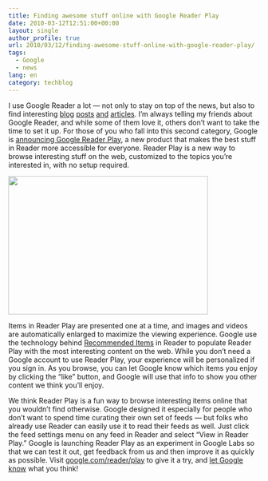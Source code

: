 ```yaml
---
title: Finding awesome stuff online with Google Reader Play
date: 2010-03-12T12:51:00+00:00
layout: single
author_profile: true
url: 2010/03/12/finding-awesome-stuff-online-with-google-reader-play/
tags:
  - Google
  - news
lang: en
category: techblog
---
```

I use Google Reader a lot — not only to stay on top of the news, but also to find interesting <a href="http://www.booooooom.com/2010/03/03/balloon-sculptures-by-artist-hans-hemmert/" target="_blank">blog</a> <a href="http://www.coolest-gadgets.com/20100308/jetpack/" target="_blank">posts</a> <a href="http://www.unplggd.com/unplggd/final-frame/final-frame-the-dreaded-404-error-110067?utm_source=feedburner&#038;utm_medium=feed&#038;utm_campaign=Feed:+apartmenttherapy/unplggd+%28Unplggd%29&#038;utm_content=Google+Reader" target="_blank">and</a> <a href="http://blog.makezine.com/archive/2010/02/fire_breathing_snowman_is_standing.html" target="_blank">articles</a>. I’m always telling my friends about Google Reader, and while some of them love it, others don’t want to take the time to set it up. For those of you who fall into this second category, Google is [announcing Google Reader Play](http://googlereader.blogspot.com/2010/03/and-now-for-something-completely.html), a new product that makes the best stuff in Reader more accessible for everyone. Reader Play is a new way to browse interesting stuff on the web, customized to the topics you’re interested in, with no setup required.

<div>
  <a href="http://1.bp.blogspot.com/_vaUVXcmC3OI/S5ov7wmVdJI/AAAAAAAABQg/WabXjVotsq8/s1600-h/play-video.png" imageanchor="1"><img border="0" height="277" src="http://1.bp.blogspot.com/_vaUVXcmC3OI/S5ov7wmVdJI/AAAAAAAABQg/WabXjVotsq8/s400/play-video.png" width="400" /></a>
</div>

Items in Reader Play are presented one at a time, and images and videos are automatically enlarged to maximize the viewing experience. Google use the technology behind [Recommended Items](http://www.google.com/support/reader/bin/answer.py?hl=en&answer=164681) in Reader to populate Reader Play with the most interesting content on the web. While you don’t need a Google account to use Reader Play, your experience will be personalized if you sign in. As you browse, you can let Google know which items you enjoy by clicking the “like” button, and Google will use that info to show you other content we think you’ll enjoy.

We think Reader Play is a fun way to browse interesting items online that you wouldn’t find otherwise. Google designed it especially for people who don’t want to spend time curating their own set of feeds — but folks who already use Reader can easily use it to read their feeds as well. Just click the feed settings menu on any feed in Reader and select “View in Reader Play.” Google is launching Reader Play as an experiment in Google Labs so that we can test it out, get feedback from us and then improve it as quickly as possible. Visit [google.com/reader/play](http://www.google.com/reader/play) to give it a try, and [let Google know](http://www.google.com/support/forum/p/reader?hl=en) what you think!